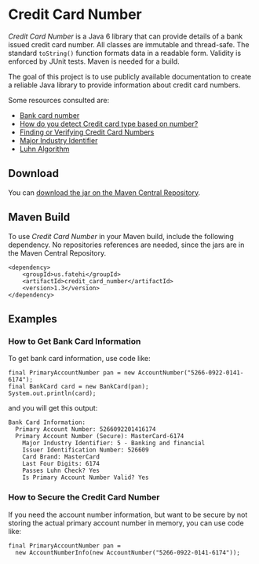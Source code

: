 # Credit Card Number

*Credit Card Number* is a Java 6 library that can provide details of a bank issued credit card number. All classes are immutable and thread-safe. The standard `toString()` function formats data in a readable form. Validity is enforced by JUnit tests. Maven is needed for a build.

The goal of this project is to use publicly available documentation to create a reliable Java library to provide information about credit card numbers.

Some resources consulted are:
* [Bank card number](http://en.wikipedia.org/wiki/Bank_card_number)
* [How do you detect Credit card type based on number?](http://stackoverflow.com/questions/72768/how-do-you-detect-credit-card-type-based-on-number)  
* [Finding or Verifying Credit Card Numbers](http://www.regular-expressions.info/creditcard.html)
* [Major Industry Identifier](https://en.wikipedia.org/wiki/Bank_card_number#Major_Industry_Identifier_.28MII.29)
* [Luhn Algorithm](http://en.wikipedia.org/wiki/Luhn_algorithm)

## Download

You can [download the jar on the Maven Central Repository](http://search.maven.org/#search%7Cga%7C1%7Ca%3A%22credit_card_number%22).

## Maven Build

To use *Credit Card Number* in your Maven build, include the following dependency. No repositories references are needed, since the jars are in the Maven Central Repository.
```
<dependency>
    <groupId>us.fatehi</groupId>
    <artifactId>credit_card_number</artifactId>
    <version>1.3</version>
</dependency>
```

## Examples

### How to Get Bank Card Information

To get bank card information, use code like:
```
final PrimaryAccountNumber pan = new AccountNumber("5266-0922-0141-6174");
final BankCard card = new BankCard(pan);
System.out.println(card);
```
and you will get this output:
```
Bank Card Information: 
  Primary Account Number: 5266092201416174
  Primary Account Number (Secure): MasterCard-6174
    Major Industry Identifier: 5 - Banking and financial
    Issuer Identification Number: 526609
    Card Brand: MasterCard
    Last Four Digits: 6174
    Passes Luhn Check? Yes
    Is Primary Account Number Valid? Yes
```

### How to Secure the Credit Card Number

If you need the account number information, but want to be secure by not storing the actual primary account number in memory, you can use code like:
```
final PrimaryAccountNumber pan = 
  new AccountNumberInfo(new AccountNumber("5266-0922-0141-6174"));
```
